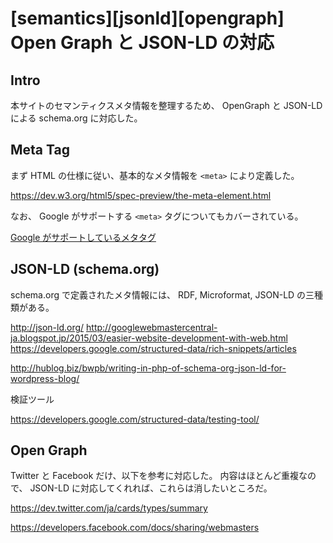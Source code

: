 # [semantics][jsonld][opengraph] Open Graph と JSON-LD の対応

## Intro

本サイトのセマンティクスメタ情報を整理するため、 OpenGraph と JSON-LD による schema.org に対応した。

## Meta Tag

まず HTML の仕様に従い、基本的なメタ情報を `<meta>` により定義した。

https://dev.w3.org/html5/spec-preview/the-meta-element.html

<meta name=author content=Jxck>
<meta name=description content=${this.description}>
<meta name=keywords content="${this.tags}">

<title>${this.title} | blog.jxck.io</title>



なお、 Google がサポートする `<meta>` タグについてもカバーされている。


[Google がサポートしているメタタグ](https://support.google.com/webmasters/answer/79812?hl=ja)


## JSON-LD (schema.org)


schema.org で定義されたメタ情報には、 RDF, Microformat, JSON-LD の三種類がある。

http://json-ld.org/
http://googlewebmastercentral-ja.blogspot.jp/2015/03/easier-website-development-with-web.html
https://developers.google.com/structured-data/rich-snippets/articles

http://hublog.biz/bwpb/writing-in-php-of-schema-org-json-ld-for-wordpress-blog/


<script type="application/ld+json">
{
  "@context": "http://schema.org",
  "@type": "NewsArticle",
  "mainEntityOfPage":{
    "@type":"WebPage",
    "@id":"https://google.com/article"
  },
  "headline": "Article headline",
  "image": {
    "@type": "ImageObject",
    "url": "https://google.com/thumbnail1.jpg",
    "height": 800,
    "width": 800
  },
  "datePublished": "2015-02-05T08:00:00+08:00",
  "dateModified": "2015-02-05T09:20:00+08:00",
  "author": {
    "@type": "Person",
    "name": "John Doe"
  },
   "publisher": {
    "@type": "Organization",
    "name": "Google",
    "logo": {
      "@type": "ImageObject",
      "url": "https://google.com/logo.jpg",
      "width": 600,
      "height": 60
    }
  },
  "description": "A most wonderful article"
}
</script>


検証ツール

https://developers.google.com/structured-data/testing-tool/




## Open Graph

Twitter と Facebook だけ、以下を参考に対応した。
内容はほとんど重複なので、 JSON-LD に対応してくれれば、これらは消したいところだ。

https://dev.twitter.com/ja/cards/types/summary

<meta name=twitter:card        content=summary>
<meta name=twitter:site        content=@jxck_>
<meta name=twitter:url         content=${this.canonical}>
<meta name=twitter:title       content="${this.title} | blog.jxck.io">
<meta name=twitter:description content="${this.description}">
<meta name=twitter:image       content=https://www.jxck.io/assets/img/jxck.png>


https://developers.facebook.com/docs/sharing/webmasters

<meta property=og:type        content="article">
<meta property=og:url         content=${this.canonical}>
<meta property=og:title       content="${this.title} | blog.jxck.io">
<meta property=og:site_name   content=blog.jxck.io>
<meta property=og:description content="${this.description}">
<meta property=og:image       content=https://www.jxck.io/assets/img/jxck.png> 
